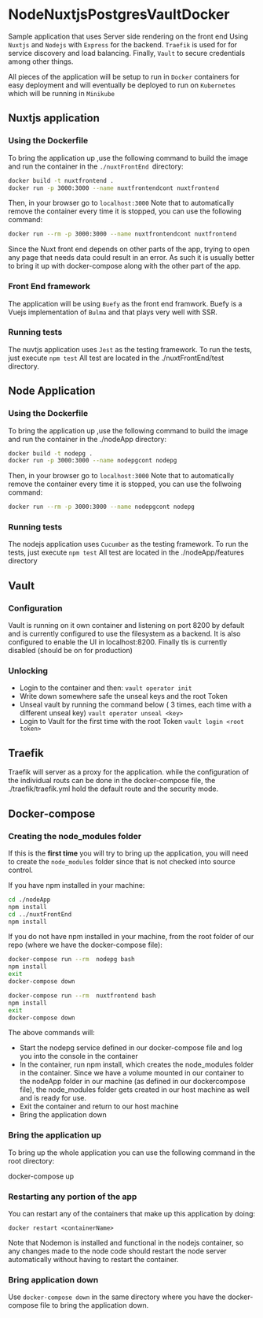 # NodeNuxtjsPostgresVaultDocker

Sample application that uses Server side rendering on the front end Using `Nuxtjs` and `Nodejs` with `Express` for the backend. `Traefik` is used for for service discovery and load balancing. Finally, `Vault` to secure credentials among other things.

All pieces of the application will be setup to run in `Docker` containers for easy deployment and will eventually be deployed to run on `Kubernetes` which will be running in `Minikube`

## Nuxtjs application

### Using the Dockerfile

To bring the application up ,use the following command to build the image and run the container in the `./nuxtFrontEnd `directory:


``` bash
docker build -t nuxtfrontend .
docker run -p 3000:3000 --name nuxtfrontendcont nuxtfrontend
```


Then, in your browser go to  `localhost:3000`
Note that to automatically remove the container every time it is stopped, you can use the following command:

``` bash
docker run --rm -p 3000:3000 --name nuxtfrontendcont nuxtfrontend
```

Since the Nuxt front end depends on other parts of the app, trying to open any page that needs data could result in an error. As such it is usually better to bring it up with docker-compose along with the other part of the app.


### Front End framework

The application will be using `Buefy` as the front end framwork. Buefy is a Vuejs implementation of `Bulma` and that plays very well with SSR.

### Running tests

The nuvtjs application uses `Jest` as the testing framework. To run the tests, just execute ```npm test``` All test are located in the ./nuxtFrontEnd/test directory.


## Node Application

### Using the Dockerfile

To bring the application up ,use the following command to build the image and run the container in the ./nodeApp directory:


``` bash
docker build -t nodepg .
docker run -p 3000:3000 --name nodepgcont nodepg
```

Then, in your browser go to  `localhost:3000`
Note that to automatically remove the container every time it is stopped, you can use the follwoing command:

``` bash
docker run --rm -p 3000:3000 --name nodepgcont nodepg
```

### Running tests

The nodejs application uses `Cucumber` as the testing framework. To run the tests, just execute ```npm test``` All test are located in the ./nodeApp/features directory

## Vault

### Configuration

Vault is running on it own container and listening on port 8200 by default and is currently configured to use the filesystem as a backend. It is also configured to enable the UI in localhost:8200. Finally tls is currently disabled (should be on for production)

### Unlocking

- Login to the container and then:
```vault operator init```
- Write down somewhere safe the unseal keys and the root Token
- Unseal vault by running the command below ( 3 times, each time with a different unseal key)
```vault operator unseal <key>```
- Login to Vault for the first time with the root Token
```vault login <root token>```

## Traefik

Traefik will server as a proxy for the application. while the configuration of the individual routs can be done in the docker-compose file, the ./traefik/traefik.yml hold the default route and the security mode.

## Docker-compose

### Creating the node_modules folder
If this is the **first time** you will try to bring up the application, you will need to create the ```node_modules``` folder since that is not checked into source control.

If you have npm installed in your machine:

``` bash
cd ./nodeApp
npm install
cd ../nuxtFrontEnd
npm install
```

If you do not have npm installed in your machine, from the root folder of our repo (where we have the docker-compose file):

``` bash
docker-compose run --rm  nodepg bash
npm install
exit
docker-compose down

docker-compose run --rm  nuxtfrontend bash
npm install
exit
docker-compose down
```

The above commands will:

- Start the nodepg service defined in our docker-compose file and log you  into the console in the container
- In the container, run npm install, which creates the node_modules folder in the container. Since we have a volume mounted in our container to the nodeApp folder in our machine (as defined in our dockercompose file), the node_modules folder gets created in our host machine as well and is ready for use.
- Exit the container and return to our host machine
- Bring the application down

### Bring the application up

To bring up the whole application you can use the following command in the root directory:

docker-compose up

### Restarting any portion of the app

You can restart any of the containers that make up this application by doing:

```
docker restart <containerName>
```

Note that Nodemon is installed and functional in the nodejs container, so any changes made to the node code should restart the node server automatically without having to restart the container.

### Bring application down

Use ```docker-compose down``` in the same directory where you have the docker-compose file to bring the application down.
